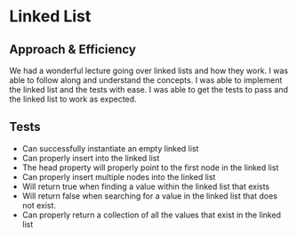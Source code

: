 # Linked List

## Approach & Efficiency

We had a wonderful lecture going over linked lists and how they work. I was able
to follow along and understand the concepts. I was able to implement the linked
list and the tests with ease. I was able to get the tests to pass and the linked
list to work as expected.

## Tests

- Can successfully instantiate an empty linked list
- Can properly insert into the linked list
- The head property will properly point to the first node in the linked list
- Can properly insert multiple nodes into the linked list
- Will return true when finding a value within the linked list that exists
- Will return false when searching for a value in the linked list that does not
exist.
- Can properly return a collection of all the values that exist in the linked list
